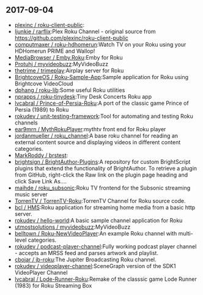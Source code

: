 ## 2017-09-04

* [plexinc / roku-client-public](https://github.com/plexinc/roku-client-public):
* [ljunkie / rarflix](https://github.com/ljunkie/rarflix):Plex Roku Channel - original source from https://github.com/plexinc/roku-client-public
* [computmaxer / roku-hdhomerun](https://github.com/computmaxer/roku-hdhomerun):Watch TV on your Roku using your HDHomerun PRIME and Wallop!
* [MediaBrowser / Emby.Roku](https://github.com/MediaBrowser/Emby.Roku):Emby for Roku
* [Protuhj / myvideobuzz](https://github.com/Protuhj/myvideobuzz):MyVideoBuzz
* [thetrime / trimeplay](https://github.com/thetrime/trimeplay):Airplay server for Roku
* [BrightcoveOS / Roku-Sample-App](https://github.com/BrightcoveOS/Roku-Sample-App):Sample application for Roku using Brightcove VideoCloud
* [dphang / roku-lib](https://github.com/dphang/roku-lib):Some useful Roku utilities
* [nprapps / roku-tinydesk](https://github.com/nprapps/roku-tinydesk):Tiny Desk Concerts Roku app
* [lvcabral / Prince-of-Persia-Roku](https://github.com/lvcabral/Prince-of-Persia-Roku):A port of the classic game Prince of Persia (1989) to Roku
* [rokudev / unit-testing-framework](https://github.com/rokudev/unit-testing-framework):Tool for automating and testing Roku channels
* [ear9mrn / MythRokuPlayer](https://github.com/ear9mrn/MythRokuPlayer):mythtv front end for Roku player
* [jordanmueller / roku_channel](https://github.com/jordanmueller/roku_channel):A base roku channel for reading an external content source and displaying videos in different content categories.
* [MarkRoddy / brstest](https://github.com/MarkRoddy/brstest):
* [brightsign / BrightAuthor-Plugins](https://github.com/brightsign/BrightAuthor-Plugins):A repository for custom BrightScript plugins that extend the functionality of BrightAuthor. To retrieve a plugin from GitHub, right-click the Raw link on the plugin page heading and click Save Link As....
* [maihde / roku_subsonic](https://github.com/maihde/roku_subsonic):Roku TV frontend for the Subsonic streaming music server
* [TorrenTV / TorrenTV-Roku](https://github.com/TorrenTV/TorrenTV-Roku):TorrenTV Channel for Roku source code.
* [bcl / HMS](https://github.com/bcl/HMS):Roku application for streaming home media from a basic http server.
* [rokudev / hello-world](https://github.com/rokudev/hello-world):A basic sample channel application for Roku
* [utmostsolutions / myvideobuzz](https://github.com/utmostsolutions/myvideobuzz):MyVideoBuzz
* [belltown / Roku-NewVideoPlayer](https://github.com/belltown/Roku-NewVideoPlayer):An example Roku channel with multi-level categories.
* [rokudev / podcast-player-channel](https://github.com/rokudev/podcast-player-channel):Fully working podcast player channel - accepts an MRSS feed and parses artwork and playlist.
* [cbojar / jb-roku](https://github.com/cbojar/jb-roku):The Jupiter Broadcasting Roku channel.
* [rokudev / videoplayer-channel](https://github.com/rokudev/videoplayer-channel):SceneGraph version of the SDK1 VideoPlayer Channel
* [lvcabral / Lode-Runner-Roku](https://github.com/lvcabral/Lode-Runner-Roku):Remake of the classsic game Lode Runner (1983) for Roku Streaming Box
